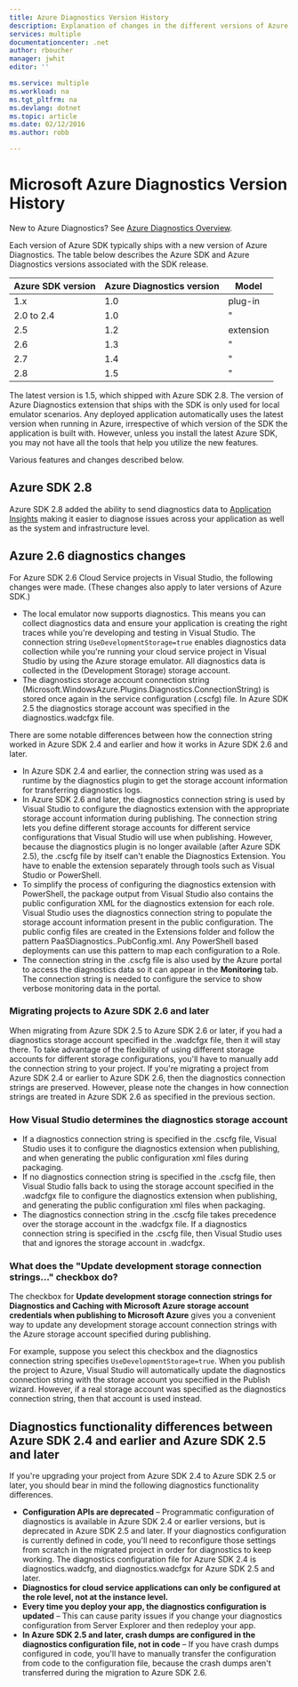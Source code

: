 ```yaml
---
title: Azure Diagnostics Version History
description: Explanation of changes in the different versions of Azure diagnostics as shipped with different Microsoft Azure SDKs versions.
services: multiple
documentationcenter: .net
author: rboucher
manager: jwhit
editor: ''

ms.service: multiple
ms.workload: na
ms.tgt_pltfrm: na
ms.devlang: dotnet
ms.topic: article
ms.date: 02/12/2016
ms.author: robb

---
```

# Microsoft Azure Diagnostics Version History
New to Azure Diagnostics? See [Azure Diagnostics Overview](azure-diagnostics.md).

Each version of Azure SDK typically ships with a new version of Azure Diagnostics. The table below describes the Azure SDK and Azure Diagnostics versions associated with the SDK release.

| Azure SDK version | Azure Diagnostics version | Model |
| --- | --- | --- |
| 1.x |1.0 |plug-in |
| 2.0 to 2.4 |1.0 |" |
| 2.5 |1.2 |extension |
| 2.6 |1.3 |" |
| 2.7 |1.4 |" |
| 2.8 |1.5 |" |

The latest version is 1.5, which shipped with Azure SDK 2.8. The version of Azure Diagnostics extension that ships with the SDK is only used for local emulator scenarios. Any deployed application automatically uses the latest version when running in Azure, irrespective of which version of the SDK the application is built with. However, unless you install the latest Azure SDK, you may not have all the tools that help you utilize the new features.

Various features and changes described below.

## Azure SDK 2.8
Azure SDK 2.8 added the ability to send diagnostics data to [Application Insights](application-insights/app-insights-cloudservices.md) making it easier to diagnose issues across your application as well as the system and infrastructure level.

## Azure 2.6 diagnostics changes
For Azure SDK 2.6 Cloud Service projects in Visual Studio, the following changes were made. (These changes also apply to later versions of Azure SDK.)

* The local emulator now supports diagnostics. This means you can collect diagnostics data and ensure your application is creating the right traces while you're developing and testing in Visual Studio. The connection string `UseDevelopmentStorage=true` enables diagnostics data collection while you're running your cloud service project in Visual Studio by using the Azure storage emulator. All diagnostics data is collected in the (Development Storage) storage account.
* The diagnostics storage account connection string (Microsoft.WindowsAzure.Plugins.Diagnostics.ConnectionString) is stored once again in the service configuration (.cscfg) file. In Azure SDK 2.5 the diagnostics storage account was specified in the diagnostics.wadcfgx file.

There are some notable differences between how the connection string worked in Azure SDK 2.4 and earlier and how it works in Azure SDK 2.6 and later.

* In Azure SDK 2.4 and earlier, the connection string was used as a runtime by the diagnostics plugin to get the storage account information for transferring diagnostics logs.
* In Azure SDK 2.6 and later, the diagnostics connection string is used by Visual Studio to configure the diagnostics extension with the appropriate storage account information during publishing. The connection string lets you define different storage accounts for different service configurations that Visual Studio will use when publishing. However, because the diagnostics plugin is no longer available (after Azure SDK 2.5), the .cscfg file by itself can't enable the Diagnostics Extension. You have to enable the extension separately through tools such as Visual Studio or PowerShell.
* To simplify the process of configuring the diagnostics extension with PowerShell, the package output from Visual Studio also contains the public configuration XML for the diagnostics extension for each role. Visual Studio uses the diagnostics connection string to populate the storage account information present in the public configuration. The public config files are created in the Extensions folder and follow the pattern PaaSDiagnostics.<RoleName>.PubConfig.xml. Any PowerShell based deployments can use this pattern to map each configuration to a Role.
* The connection string in the .cscfg file is also used by the Azure portal to access the diagnostics data so it can appear in the **Monitoring** tab. The connection string is needed to configure the service to show verbose monitoring data in the portal.

### Migrating projects to Azure SDK 2.6 and later
When migrating from Azure SDK 2.5 to Azure SDK 2.6 or later, if you had a diagnostics storage account specified in the .wadcfgx file, then it will stay there. To take advantage of the flexibility of using different storage accounts for different storage configurations, you'll have to manually add the connection string to your project. If you're migrating a project from Azure SDK 2.4 or earlier to Azure SDK 2.6, then the diagnostics connection strings are preserved. However, please note the changes in how connection strings are treated in Azure SDK 2.6 as specified in the previous section.

### How Visual Studio determines the diagnostics storage account
* If a diagnostics connection string is specified in the .cscfg file, Visual Studio uses it to configure the diagnostics extension when publishing, and when generating the public configuration xml files during packaging.
* If no diagnostics connection string is specified in the .cscfg file, then Visual Studio falls back to using the storage account specified in the .wadcfgx file to configure the diagnostics extension when publishing, and generating the public configuration xml files when packaging.
* The diagnostics connection string in the .cscfg file takes precedence over the storage account in the .wadcfgx file. If a diagnostics connection string is specified in the .cscfg file, then Visual Studio uses that and ignores the storage account in .wadcfgx.

### What does the "Update development storage connection strings…" checkbox do?
The checkbox for **Update development storage connection strings for Diagnostics and Caching with Microsoft Azure storage account credentials when publishing to Microsoft Azure** gives you a convenient way to update any development storage account connection strings with the Azure storage account specified during publishing.

For example, suppose you select this checkbox and the diagnostics connection string specifies `UseDevelopmentStorage=true`. When you publish the project to Azure, Visual Studio will automatically update the diagnostics connection string with the storage account you specified in the Publish wizard. However, if a real storage account was specified as the diagnostics connection string, then that account is used instead.

## Diagnostics functionality differences between Azure SDK 2.4 and earlier and Azure SDK 2.5 and later
If you're upgrading your project from Azure SDK 2.4 to Azure SDK 2.5 or later, you should bear in mind the following diagnostics functionality differences.

* **Configuration APIs are deprecated** – Programmatic configuration of diagnostics is available in Azure SDK 2.4 or earlier versions, but is deprecated in Azure SDK 2.5 and later. If your diagnostics configuration is currently defined in code, you'll need to reconfigure those settings from scratch in the migrated project in order for diagnostics to keep working. The diagnostics configuration file for Azure SDK 2.4 is diagnostics.wadcfg, and diagnostics.wadcfgx for Azure SDK 2.5 and later.
* **Diagnostics for cloud service applications can only be configured at the role level, not at the instance level.**
* **Every time you deploy your app, the diagnostics configuration is updated** – This can cause parity issues if you change your diagnostics configuration from Server Explorer and then redeploy your app.
* **In Azure SDK 2.5 and later, crash dumps are configured in the diagnostics configuration file, not in code** – If you have crash dumps configured in code, you'll have to manually transfer the configuration from code to the configuration file, because the crash dumps aren't transferred during the migration to Azure SDK 2.6.

